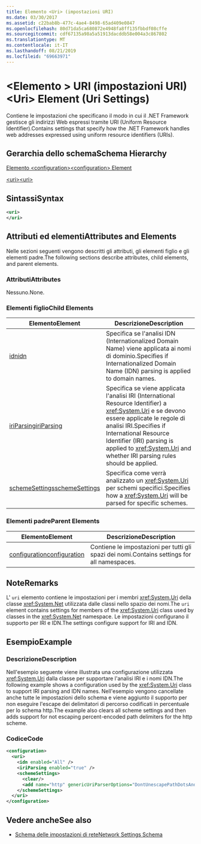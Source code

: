 ```yaml
---
title: Elemento <Uri> (impostazioni URI)
ms.date: 03/30/2017
ms.assetid: c22bab8b-477c-4ae4-8498-65ad409e0847
ms.openlocfilehash: 80d71da5ca680872e4948fa8ff135fbbdf08cffe
ms.sourcegitcommit: cdf67135a98a5a51913dacddb58e004a3c867802
ms.translationtype: MT
ms.contentlocale: it-IT
ms.lasthandoff: 08/21/2019
ms.locfileid: "69663971"
---
```

# <a name="uri-element-uri-settings"></a><span data-ttu-id="fcdf0-102">\<Elemento > URI (impostazioni URI)</span><span class="sxs-lookup"><span data-stu-id="fcdf0-102">\<Uri> Element (Uri Settings)</span></span>
<span data-ttu-id="fcdf0-103">Contiene le impostazioni che specificano il modo in cui il .NET Framework gestisce gli indirizzi Web espressi tramite URI (Uniform Resource Identifier).</span><span class="sxs-lookup"><span data-stu-id="fcdf0-103">Contains settings that specify how the .NET Framework handles web addresses expressed using uniform resource identifiers (URIs).</span></span>  
  
## <a name="schema-hierarchy"></a><span data-ttu-id="fcdf0-104">Gerarchia dello schema</span><span class="sxs-lookup"><span data-stu-id="fcdf0-104">Schema Hierarchy</span></span>  
 [<span data-ttu-id="fcdf0-105">Elemento \<configuration></span><span class="sxs-lookup"><span data-stu-id="fcdf0-105">\<configuration> Element</span></span>](../configuration-element.md)  
  
 [<span data-ttu-id="fcdf0-106">\<uri></span><span class="sxs-lookup"><span data-stu-id="fcdf0-106">\<uri></span></span>](uri-element-uri-settings.md)  
  
## <a name="syntax"></a><span data-ttu-id="fcdf0-107">Sintassi</span><span class="sxs-lookup"><span data-stu-id="fcdf0-107">Syntax</span></span>  
  
```xml  
<uri>  
</uri>  
```  
  
## <a name="attributes-and-elements"></a><span data-ttu-id="fcdf0-108">Attributi ed elementi</span><span class="sxs-lookup"><span data-stu-id="fcdf0-108">Attributes and Elements</span></span>  
 <span data-ttu-id="fcdf0-109">Nelle sezioni seguenti vengono descritti gli attributi, gli elementi figlio e gli elementi padre.</span><span class="sxs-lookup"><span data-stu-id="fcdf0-109">The following sections describe attributes, child elements, and parent elements.</span></span>  
  
### <a name="attributes"></a><span data-ttu-id="fcdf0-110">Attributi</span><span class="sxs-lookup"><span data-stu-id="fcdf0-110">Attributes</span></span>  
 <span data-ttu-id="fcdf0-111">Nessuno.</span><span class="sxs-lookup"><span data-stu-id="fcdf0-111">None.</span></span>  
  
### <a name="child-elements"></a><span data-ttu-id="fcdf0-112">Elementi figlio</span><span class="sxs-lookup"><span data-stu-id="fcdf0-112">Child Elements</span></span>  
  
|<span data-ttu-id="fcdf0-113">**Elemento**</span><span class="sxs-lookup"><span data-stu-id="fcdf0-113">**Element**</span></span>|<span data-ttu-id="fcdf0-114">**Descrizione**</span><span class="sxs-lookup"><span data-stu-id="fcdf0-114">**Description**</span></span>|  
|-----------------|---------------------|  
|[<span data-ttu-id="fcdf0-115">idn</span><span class="sxs-lookup"><span data-stu-id="fcdf0-115">idn</span></span>](idn-element-uri-settings.md)|<span data-ttu-id="fcdf0-116">Specifica se l'analisi IDN (Internationalized Domain Name) viene applicata ai nomi di dominio.</span><span class="sxs-lookup"><span data-stu-id="fcdf0-116">Specifies if Internationalized Domain Name (IDN) parsing is applied to domain names.</span></span>|  
|[<span data-ttu-id="fcdf0-117">iriParsing</span><span class="sxs-lookup"><span data-stu-id="fcdf0-117">iriParsing</span></span>](iriparsing-element-uri-settings.md)|<span data-ttu-id="fcdf0-118">Specifica se viene applicata l'analisi IRI (International Resource Identifier) a <xref:System.Uri> e se devono essere applicate le regole di analisi IRI.</span><span class="sxs-lookup"><span data-stu-id="fcdf0-118">Specifies if International Resource Identifier (IRI) parsing is applied to <xref:System.Uri> and whether IRI parsing rules should be applied.</span></span>|  
|[<span data-ttu-id="fcdf0-119">schemeSettings</span><span class="sxs-lookup"><span data-stu-id="fcdf0-119">schemeSettings</span></span>](schemesettings-element-uri-settings.md)|<span data-ttu-id="fcdf0-120">Specifica come verrà analizzato un <xref:System.Uri> per schemi specifici.</span><span class="sxs-lookup"><span data-stu-id="fcdf0-120">Specifies how a <xref:System.Uri> will be parsed for specific schemes.</span></span>|  
  
### <a name="parent-elements"></a><span data-ttu-id="fcdf0-121">Elementi padre</span><span class="sxs-lookup"><span data-stu-id="fcdf0-121">Parent Elements</span></span>  
  
|<span data-ttu-id="fcdf0-122">**Elemento**</span><span class="sxs-lookup"><span data-stu-id="fcdf0-122">**Element**</span></span>|<span data-ttu-id="fcdf0-123">**Descrizione**</span><span class="sxs-lookup"><span data-stu-id="fcdf0-123">**Description**</span></span>|  
|-----------------|---------------------|  
|[<span data-ttu-id="fcdf0-124">configuration</span><span class="sxs-lookup"><span data-stu-id="fcdf0-124">configuration</span></span>](../configuration-element.md)|<span data-ttu-id="fcdf0-125">Contiene le impostazioni per tutti gli spazi dei nomi.</span><span class="sxs-lookup"><span data-stu-id="fcdf0-125">Contains settings for all namespaces.</span></span>|  
  
## <a name="remarks"></a><span data-ttu-id="fcdf0-126">Note</span><span class="sxs-lookup"><span data-stu-id="fcdf0-126">Remarks</span></span>  
 <span data-ttu-id="fcdf0-127">L' `uri` elemento contiene le impostazioni per i membri <xref:System.Uri> della classe <xref:System.Net> utilizzata dalle classi nello spazio dei nomi.</span><span class="sxs-lookup"><span data-stu-id="fcdf0-127">The `uri` element contains settings for members of the <xref:System.Uri> class used by classes in the <xref:System.Net> namespace.</span></span> <span data-ttu-id="fcdf0-128">Le impostazioni configurano il supporto per IRI e IDN.</span><span class="sxs-lookup"><span data-stu-id="fcdf0-128">The settings configure support for IRI and IDN.</span></span>  
  
## <a name="example"></a><span data-ttu-id="fcdf0-129">Esempio</span><span class="sxs-lookup"><span data-stu-id="fcdf0-129">Example</span></span>  
  
### <a name="description"></a><span data-ttu-id="fcdf0-130">Descrizione</span><span class="sxs-lookup"><span data-stu-id="fcdf0-130">Description</span></span>  
 <span data-ttu-id="fcdf0-131">Nell'esempio seguente viene illustrata una configurazione utilizzata <xref:System.Uri> dalla classe per supportare l'analisi IRI e i nomi IDN.</span><span class="sxs-lookup"><span data-stu-id="fcdf0-131">The following example shows a configuration used by the <xref:System.Uri> class to support IRI parsing and IDN names.</span></span> <span data-ttu-id="fcdf0-132">Nell'esempio vengono cancellate anche tutte le impostazioni dello schema e viene aggiunto il supporto per non eseguire l'escape dei delimitatori di percorso codificati in percentuale per lo schema http.</span><span class="sxs-lookup"><span data-stu-id="fcdf0-132">The example also clears all scheme settings and then adds support for not escaping percent-encoded path delimiters for the http scheme.</span></span>  
  
### <a name="code"></a><span data-ttu-id="fcdf0-133">Codice</span><span class="sxs-lookup"><span data-stu-id="fcdf0-133">Code</span></span>  
  
```xml  
<configuration>  
  <uri>  
    <idn enabled="All" />  
    <iriParsing enabled="true" />  
    <schemeSettings>  
      <clear/>  
      <add name="http" genericUriParserOptions="DontUnescapePathDotsAndSlashes"/>  
    </schemeSettings>  
  </uri>  
</configuration>  
```  
  
## <a name="see-also"></a><span data-ttu-id="fcdf0-134">Vedere anche</span><span class="sxs-lookup"><span data-stu-id="fcdf0-134">See also</span></span>

- [<span data-ttu-id="fcdf0-135">Schema delle impostazioni di rete</span><span class="sxs-lookup"><span data-stu-id="fcdf0-135">Network Settings Schema</span></span>](index.md)
